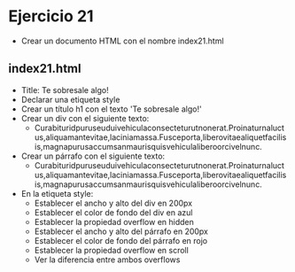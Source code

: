 # Ejercicio 21

  * Crear un documento HTML con el nombre index21.html

## index21.html
* Title: Te sobresale algo!
* Declarar una etiqueta style
* Crear un título h1 con el texto 'Te sobresale algo!'
* Crear un div con el siguiente texto:
  * Curabituridpuruseuduivehiculaconsecteturutnonerat.Proinaturnaluctus,aliquamantevitae,laciniamassa.Fusceporta,liberovitaealiquetfacilisis,magnapurusaccumsanmaurisquisvehiculaliberoorcivelnunc.
* Crear un párrafo con el siguiente texto:
  * Curabituridpuruseuduivehiculaconsecteturutnonerat.Proinaturnaluctus,aliquamantevitae,laciniamassa.Fusceporta,liberovitaealiquetfacilisis,magnapurusaccumsanmaurisquisvehiculaliberoorcivelnunc.
* En la etiqueta style:
  * Establecer el ancho y alto del div en 200px
  * Establecer el color de fondo del div en azul
  * Establecer la propiedad overflow en hidden
  * Establecer el ancho y alto del párrafo en 200px
  * Establecer el color de fondo del párrafo en rojo
  * Establecer la propiedad overflow en scroll
  * Ver la diferencia entre ambos overflows